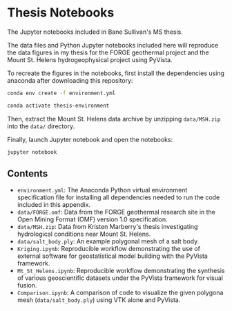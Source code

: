 # Thesis Notebooks

The Jupyter notebooks included in Bane Sullivan's MS thesis.

The data files and Python Jupyter notebooks included here will reproduce the
data figures in my thesis for the FORGE geothermal project and the Mount St. Helens
hydrogeophysical project using PyVista.

To recreate the figures in the notebooks, first install the dependencies using
anaconda after downloading this repository:

```bash
conda env create -f environment.yml

conda activate thesis-environment
```

Then, extract the Mount St. Helens data archive by unzipping `data/MSH.zip`
into the `data/` directory.

Finally, launch Jupyter notebook and open the notebooks:

```bash
jupyter notebook
```


## Contents

- `environment.yml`: The Anaconda Python virtual environment specification file for installing all dependencies needed to run the code included in this appendix.
- `data/FORGE.omf`: Data from the FORGE geothermal research site in the Open Mining Format (OMF) version 1.0 specification.
- `data/MSH.zip`: Data from Kristen Marberry's thesis investigating hydrological conditions near Mount St. Helens.
- `data/salt_body.ply`: An example polygonal mesh of a salt body.
- `Kriging.ipynb`: Reproducible workflow demonstrating the use of external software for geostatistical model building with the PyVista framework.
- `Mt_St_Helens.ipynb`: Reproducible workflow demonstrating the synthesis of various geoscientific datasets under the PyVista framework for visual fusion.
- `Comparison.ipynb`: A comparison of code to visualize the given polygona mesh (`data/salt_body.ply`) using VTK alone and PyVista.
